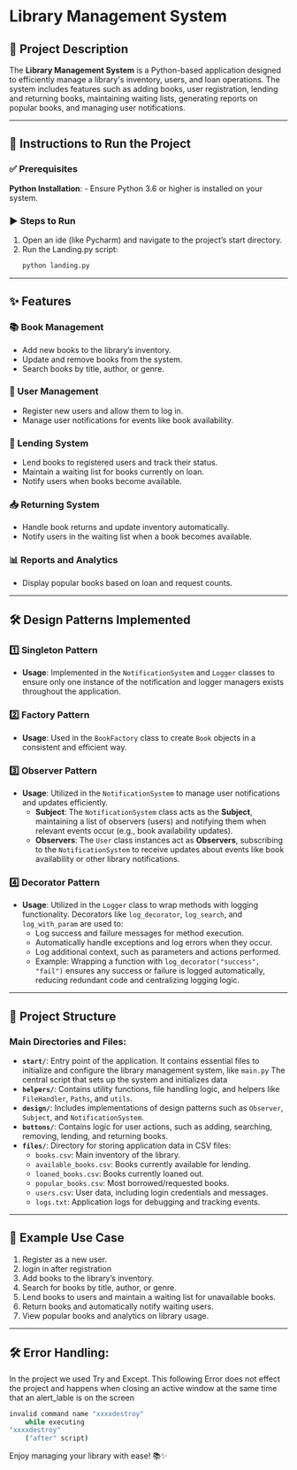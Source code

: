 
# Library Management System

## 📖 Project Description
The **Library Management System** is a Python-based application designed to efficiently manage a library's inventory, users, and loan operations. The system includes features such as adding books, user registration, lending and returning books, maintaining waiting lists, generating reports on popular books, and managing user notifications.

---

## 🚀 Instructions to Run the Project

### ✅ Prerequisites
**Python Installation**:
    - Ensure Python 3.6 or higher is installed on your system.


### ▶️ Steps to Run
1. Open an ide (like Pycharm) and navigate to the project’s start directory.
2. Run the Landing.py script:
   ```bash
   python landing.py
   ```

---

## ✨ Features

### 📚 Book Management
- Add new books to the library’s inventory.
- Update and remove books from the system.
- Search books by title, author, or genre.

### 👤 User Management
- Register new users and allow them to log in.
- Manage user notifications for events like book availability.

### 🔄 Lending System
- Lend books to registered users and track their status.
- Maintain a waiting list for books currently on loan.
- Notify users when books become available.

### 📥 Returning System
- Handle book returns and update inventory automatically.
- Notify users in the waiting list when a book becomes available.

### 📊 Reports and Analytics
- Display popular books based on loan and request counts.

---

## 🛠️ Design Patterns Implemented

### 1️⃣ **Singleton Pattern**
- **Usage**: Implemented in the `NotificationSystem` and `Logger` classes to ensure only one instance of the notification and logger managers exists throughout the application.

### 2️⃣ **Factory Pattern**
- **Usage**: Used in the `BookFactory` class to create `Book` objects in a consistent and efficient way.

### 3️⃣ **Observer Pattern**
- **Usage**: Utilized in the `NotificationSystem` to manage user notifications and updates efficiently.
  - **Subject**: The `NotificationSystem` class acts as the **Subject**, maintaining a list of observers (users) and notifying them when relevant events occur (e.g., book availability updates).
  - **Observers**: The `User` class instances act as **Observers**, subscribing to the `NotificationSystem` to receive updates about events like book availability or other library notifications.

### 4️⃣ **Decorator Pattern**
- **Usage**: Utilized in the `Logger` class to wrap methods with logging functionality. Decorators like `log_decorator`, `log_search`, and `log_with_param` are used to:
  - Log success and failure messages for method execution.
  - Automatically handle exceptions and log errors when they occur.
  - Log additional context, such as parameters and actions performed.
  - Example: Wrapping a function with `log_decorator("success", "fail")` ensures any success or failure is logged automatically, reducing redundant code and centralizing logging logic.

---

## 📂 Project Structure

### Main Directories and Files:
- **`start/`**: Entry point of the application. It contains essential files to initialize and configure the library management system, like `main.py` The central script that sets up the system and initializes data
- **`helpers/`**: Contains utility functions, file handling logic, and helpers like `FileHandler`, `Paths`, and `utils`.
- **`design/`**: Includes implementations of design patterns such as `Observer`, `Subject`, and `NotificationSystem`.
- **`buttons/`**: Contains logic for user actions, such as adding, searching, removing, lending, and returning books.
- **`files/`**: Directory for storing application data in CSV files:
  - `books.csv`: Main inventory of the library.
  - `available_books.csv`: Books currently available for lending.
  - `loaned_books.csv`: Books currently loaned out.
  - `popular_books.csv`: Most borrowed/requested books.
  - `users.csv`: User data, including login credentials and messages.
  - `logs.txt`: Application logs for debugging and tracking events.

---

## 📝 Example Use Case
1. Register as a new user.
2. login in after registration
3. Add books to the library’s inventory.
4. Search for books by title, author, or genre.
5. Lend books to users and maintain a waiting list for unavailable books.
6. Return books and automatically notify waiting users.
7. View popular books and analytics on library usage.

---
## 🛠️ Error Handling:
In the project we used Try and Except.
This following Error does not effect the project and happens when closing an active window at the same time that an alert_lable is on the screen

```bash
invalid command name "xxxxdestroy"
    while executing
"xxxxdestroy"
    ("after" script)
```

Enjoy managing your library with ease! 📚✨
